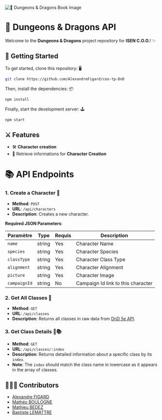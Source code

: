 ![📖 Dungeons & Dragons Book Image](https://i.imgur.com/qdjuwD9.png)

# 🐉 Dungeons & Dragons API

Welcome to the **Dungeons & Dragons** project repository for **ISEN C.O.O.**! ✨

## 🚀 Getting Started

To get started, clone this repository: 🖥️

```bash
git clone https://github.com/AlexandreFigard/coo-tp-DnD
```

Then, install the dependencies: 📦

```bash
npm install
```

Finally, start the development server: 🕹️

```bash
npm start
```

## ⚔️ Features

- 🛠️ **Character creation** 
- 📜 Retrieve informations for **Character Creation**

# 📚 API Endpoints

### 1. Create a Character 🎨

- **Method**: `POST`
- **URL**: `/api/characters`
- **Description**: Creates a new character.

**Required JSON Parameters**:

| Paramètre| Type| Requis| Description|
|--------------|---------|----------|---------------------------------|
| `name`| string| Yes| Character Name|
| `species`| string| Yes| Character Species|
| `classType`| string| Yes| Character Class Type|
| `alignment`| string| Yes| Character Alignment|
| `picture`| string| Yes| Character Image|
| `campaignId`| string| No| Campaign Id link to this character|

### 2. Get All Classes 🧙

- **Method**: `GET`
- **URL**: `/api/classes`
- **Description**: Returns all classes in raw data from [DnD 5e API](https://5e-bits.github.io/docs/).

### 3. Get Class Details 🧙📚

- **Method**: `GET`
- **URL**: `/api/classes/:index`
- **Description**: Returns detailed information about a specific class by its `index`.
- **Note**: The `index` should match the class name in lowercase as it appears in the array of classes.

## 🧑‍🤝‍🧑 Contributors

- [Alexandre FIGARD](https://github.com/AlexandreFigard) 
- [Mathéo BOULOGNE](https://github.com/Shiyro) 
- [Mathieu BEDEZ](https://github.com/mbedez) 
- [Baptiste LEMATTRE](https://github.com/Baptistelemattre) 

